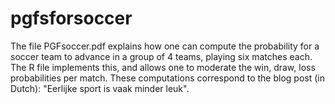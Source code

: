 # pgfsforsoccer

The file PGFsoccer.pdf explains how one can compute the probability for a soccer team to advance in a group of 4 teams, playing six matches each. 
The R file implements this, and allows one to moderate the win, draw, loss probabilities per match. These computations correspond to the blog post (in Dutch): "Eerlijke sport is vaak minder leuk".  
